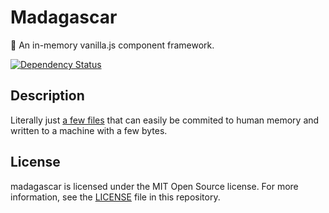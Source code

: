 # Madagascar

🍦 An in-memory vanilla.js component framework.

[![Dependency Status](https://img.shields.io/david/adriancarriger/madagascar/master.svg?maxAge=60)](https://david-dm.org/adriancarriger/madagascar)

## Description

Literally just [a few files](https://github.com/adriancarriger/madagascar/blob/develop/src/framework) that can easily be commited to human memory and written to a machine with a few bytes.

## License

madagascar is licensed under the MIT Open Source license. For more information, see the [LICENSE](LICENSE) file in this repository.
